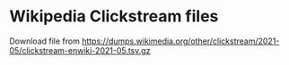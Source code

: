 # Wikipedia Clickstream files
Download file from
https://dumps.wikimedia.org/other/clickstream/2021-05/clickstream-enwiki-2021-05.tsv.gz 